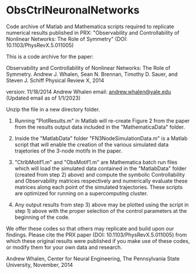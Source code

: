 # ObsCtrlNeuronalNetworks
Code archive of Matlab and Mathematica scripts required to replicate numerical results published in PRX: "Observability and Controllability of Nonlinear Networks: The Role of Symmetry" (DOI: 10.1103/PhysRevX.5.011005)

This is a code archive for the paper: 

Observability and Controllability of Nonlinear Networks: The Role of Symmetry.
Andrew J. Whalen, Sean N. Brennan, Timothy D. Sauer, and Steven J. Schiff
Physical Review X, 2014

version: 11/18/2014
Andrew Whalen
email: andrew.whalen@yale.edu (Updated email as of 1/1/2023)

Unzip the file in a new directory folder.

1) Running "PlotResults.m" in Matlab will re-create Figure 2 from the paper from the results output data included in the "MathematicaData" folder.

2) Inside the "MatlabData" folder "FN3NodeSimulationData.m" is a Matlab script that will enable the creation of the various simulated data trajetories of the 3-node motifs in the paper.

3) "CtrlbMotif1.m" and "ObsMotif1.m" are Mathematica batch run files which will load the simulated data contained in the "MatlabData" folder (created from step 2) above) and compute the symbolic Controllability and Observability matrices respectively and numerically evaluate these matrices along each point of the simulated trajectories. These scripts are optimized for running on a supercomputing cluster.

4) Any output results from step 3) above may be plotted using the script in step 1) above with the proper selection of the control parameters at the beginning of the code. 

We offer these codes so that others may replicate and build upon our findings. Please cite the PRX paper (DOI: 10.1103/PhysRevX.5.011005) from which these original results were published if you make use of these codes, or modify them for your own data and research.

Andrew Whalen,
Center for Neural Engineering,
The Pennsylvania State University,
November, 2014
